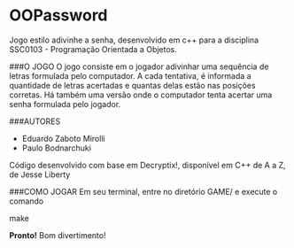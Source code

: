 # OOPassword

Jogo estilo adivinhe a senha, desenvolvido em c++ para a disciplina SSC0103 - Programação Orientada a Objetos.

###O JOGO
O jogo consiste em o jogador adivinhar uma sequência de letras formulada pelo computador. A cada tentativa, é informada a quantidade de letras acertadas e quantas delas estão nas posições corretas. Há também uma versão onde o computador tenta acertar uma senha formulada pelo jogador.

###AUTORES
- Eduardo Zaboto Mirolli
- Paulo Bodnarchuki

Código desenvolvido com base em Decryptix!, disponível em C++ de A a Z, de Jesse Liberty

###COMO JOGAR
Em seu terminal, entre no diretório GAME/ e execute o comando

make

**Pronto!** Bom divertimento!
